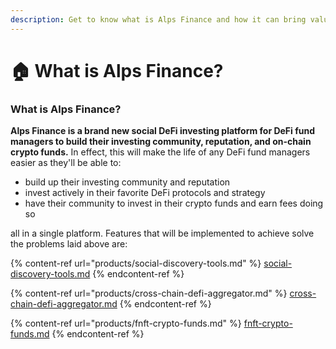 ```yaml
---
description: Get to know what is Alps Finance and how it can bring value to the DeFi space!
---
```


# 🏠 What is Alps Finance?

### What is Alps Finance?

**Alps Finance is a brand new social DeFi investing platform for DeFi fund managers to build their investing community, reputation, and on-chain crypto funds.** In effect, this will make the life of any DeFi fund managers easier as they'll be able to:

* build up their investing community and reputation
* invest actively in their favorite DeFi protocols and strategy
* have their community to invest in their crypto funds and earn fees doing so

all in a single platform. Features that will be implemented to achieve solve the problems laid above are:

{% content-ref url="products/social-discovery-tools.md" %}
[social-discovery-tools.md](products/social-discovery-tools.md)
{% endcontent-ref %}

{% content-ref url="products/cross-chain-defi-aggregator.md" %}
[cross-chain-defi-aggregator.md](products/cross-chain-defi-aggregator.md)
{% endcontent-ref %}

{% content-ref url="products/fnft-crypto-funds.md" %}
[fnft-crypto-funds.md](products/fnft-crypto-funds.md)
{% endcontent-ref %}
